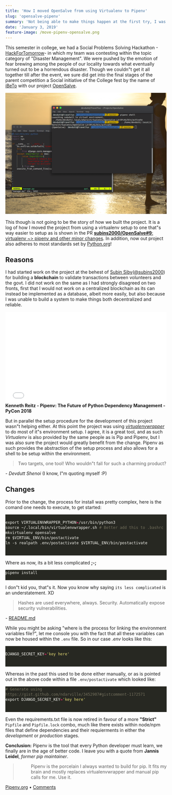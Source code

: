 ```yaml
---
title: 'How I moved OpenSalve from using Virtualenv to Pipenv'
slug: 'opensalve-pipenv'
summary: 'Not being able to make things happen at the first try, I was frustrated with virtualenv...'
date: 'January 3, 2019'
feature-image: /move-pipenv-opensalve.png
---
```

<p>This semester in college, we had a Social Problems Solving Hackathon -<a href="http://hackfortomorrow.excelmec.org">HackForTomorrow</a>- in which my team was contesting within the topic category of "Disaster Management". We were pushed by the emotion of fear brewing among the people of our locality towards what eventually turned out to be a horrendous disaster. Though we couldn"t get it all together till after the event, we sure did get into the final stages of the parent competition a Social initiative of the College fest by the name of <a href="http://ibeto.excelmec.org">iBeTo</a> with our project <a href="https://github.com/subins2000/OpenSalve">OpenSalve</a>.</p>

<p>
	<img src="/assets/move-pipenv-opensalve.png" style="width: 100em" alt="Moving OpenSalve To Pipenv" />
</p>

<p>This though is not going to be the story of how we built the project. It is a log of how I moved the project from using a virtualenv setup to one that"s way easier to setup as is shown in the PR <a href="https://github.com/subins2000/OpenSalve/pull/9"><strong>subins2000/OpenSalve#9</strong>: virtualenv ~> pipenv and other minor changes</a>. In addition, now out project also adheres to most standards set by <a href="https://python.org">Python.org</a>!</p>

<h2 id="reasons">Reasons</h2>

<p>I had started work on the project at the behest of <a href="http://subinsb.com">Subin Siby</a>(<a href="https://github.com/subins2000">@subins2000</a>) for building a <strong>blockchain</strong> to validate transactions between volunteers and the govt. I did not work on the same as I had strongly disagreed on two fronts, first that I would not work on a centralized blockchain as its can instead be implemented as a database, albeit more easily, but also because I was unable to build a system to make things both decentralized and reliable.</p>

<p>
        <div style="position: relative; padding-bottom: 56.25%; height: 0; overflow: hidden;">
                <iframe src="//www.youtube.com/embed/GBQAKldqgZs" style="position: absolute; top: 0; left: 0; width: 100%; height: 100%; border:0;" allowfullscreen title="YouTube Video"></iframe>
        </div>
        <strong>Kenneth Reitz - Pipenv: The Future of Python Dependency Management - PyCon 2018</strong>
</p>

<p>But in parallel the setup procedure for the development of this project wasn"t helping either. At this point the project was using <a href="https://virtualenvwrapper.readthedocs.io/en/latest/"><em>virtualenvwrapper</em></a> to do most of it"s environment setup. I agree, it is a great tool, and as such <em>Virtualenv</em> is also provided by the same people as is Pip and Pipenv, but I was also sure the project would greatly benefit from the change. Pipenv as such provides the abstraction of the setup process and also allows for a shell to be setup within the environment.</p>

<blockquote>
        <p>Two targets, one tool! Who wouldn"t fall for such a charming product?</p>
</blockquote>

<p>- <em>Devdutt Shenoi</em> (I know, I"m quoting myself :P)</p>

<h2 id="changes">Changes</h2>

<p>Prior to the change, the process for install was pretty complex, here is the comand one needs to execute, to get started:</p>
<div class="highlight">
        <pre style="color:#f8f8f2;background-color:#272822;-moz-tab-size:4;-o-tab-size:4;tab-size:4">
<code class="language-bash" data-lang="bash">
export VIRTUALENVWRAPPER_PYTHON<span style="color:#f92672">=</span>/usr/bin/python3
source ~/.local/bin/virtualenvwrapper.sh <span style="color:#75715e"># Better add this to .bashrc</span>
mkvirtualenv opensalve
rm $VIRTUAL_ENV/bin/postactivate
ln -s <span style="color:#e6db74"></span>realpath .env/postactivate<span style="color:#e6db74"></span> $VIRTUAL_ENV/bin/postactivate
</code>
        </pre>
</div>
                
<p>Where as now, its a bit less complicated <strong>;-;</strong></p>
<div class="highlight">
        <pre style="color:#f8f8f2;background-color:#272822;-moz-tab-size:4;-o-tab-size:4;tab-size:4">
<code class="language-bash" data-lang="bash">pipenv install</code>
        </pre>
</div>
                
<p>I don"t kid you, that"s it. Now you know why saying <code>its less complicated</code> is an understatement. XD</p>

<blockquote>
        <p>Hashes are used everywhere, always. Security. Automatically expose security vulnerabilities.</p>
</blockquote>

<p>- <a href="https://github.com/pypa/pipenv#pipenv-python-development-workflow-for-humans">README.md</a></p>

<p>While you might be asking "where is the process for linking the environment variables file?", let me console you with the fact that all these variables can now be housed within the <code>.env</code> file. So in our case <em>.env</em> looks like this:</p>
<div class="highlight">
        <pre style="color:#f8f8f2;background-color:#272822;-moz-tab-size:4;-o-tab-size:4;tab-size:4">
<code class="language-python" data-lang="python">
DJANGO_SECRET_KEY<span style="color:#f92672">=</span><span style="color:#e6db74">'key here'</span>
</code>
	</pre>
</div>

<p>Whereas in the past this used to be done either manually, or as is pointed out in the above code within a file <code>.env/postactivate</code> which looked like:</p>
<div class="highlight">
        <pre style="color:#f8f8f2;background-color:#272822;-moz-tab-size:4;-o-tab-size:4;tab-size:4">
<code class="language-bash" data-lang="bash"><span style="color:#75715e"># Generate using https://gist.github.com/ndarville/3452907#gistcomment-1172571</span>
export DJANGO_SECRET_KEY<span style="color:#f92672">=</span><span style="color:#e6db74">'key here'</span>
</code>
        </pre>
</div>

<p>Even the requirements.txt file is now retired in favour of a more <strong>"Strict"</strong> <code>Pipfile</code> and <code>Pipfile.lock</code> combo, much like there exists within node/npm files that define dependencies and their requierments in either the <em>development</em> or <em>production</em> stages.</p>

<p><strong>Conclusion:</strong> Pipenv is the tool that every Python developer must learn, we finally are in the age of better code. I leave you with a quote from <strong>Jannis Leidel</strong>, <em>former pip maintainer</em>.</p>

<blockquote>
        <dl>
                <dd>Pipenv is the porcelain I always wanted to build for pip. It fits my brain and mostly replaces virtualenvwrapper and manual pip calls for me. Use it.<br></dd>
        </dl>
</blockquote>

<p>
	<a href="https://pipenv.readthedocs.io/en/latest/">Pipenv.org</a> • <a href="https://github.com/de-sh/dev.log/issues/1">Comments</a>
</p>
